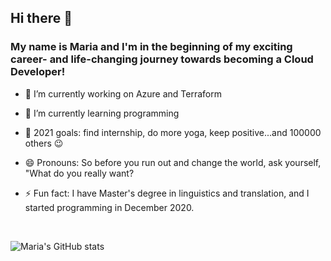 
## Hi there 👋

  
### My name is Maria and I'm in the beginning of my exciting career- and life-changing journey towards becoming a Cloud Developer!

 - 🔭 I’m currently working on Azure and Terraform

- 🌱 I’m currently learning programming

- 💬 2021 goals: find internship, do more yoga, keep positive...and 100000 others :wink:

- 😄 Pronouns: So before you run out and change the world, ask yourself, "What do you really want?

- ⚡ Fun fact: I have Master's degree in linguistics and translation, and I started programming in December 2020. 


<br />

![Maria's GitHub stats](https://github-readme-stats.vercel.app/api?username=MarriaMarria)
